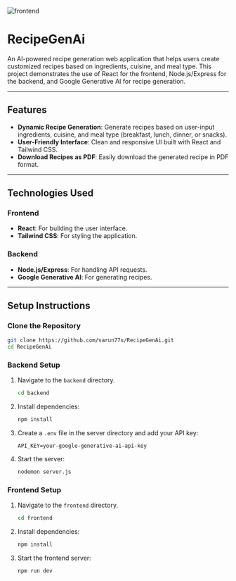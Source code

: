 ![frontend](frontend/src/assets/fav-icon.png)

# RecipeGenAi

An AI-powered recipe generation web application that helps users create customized recipes based on ingredients, cuisine, and meal type. This project demonstrates the use of React for the frontend, Node.js/Express for the backend, and Google Generative AI for recipe generation.

---

## Features

- **Dynamic Recipe Generation**: Generate recipes based on user-input ingredients, cuisine, and meal type (breakfast, lunch, dinner, or snacks).
- **User-Friendly Interface**: Clean and responsive UI built with React and Tailwind CSS.
- **Download Recipes as PDF**: Easily download the generated recipe in PDF format.

---

## Technologies Used

### Frontend
- **React**: For building the user interface.
- **Tailwind CSS**: For styling the application.

### Backend
- **Node.js/Express**: For handling API requests.
- **Google Generative AI**: For generating recipes.

---

## Setup Instructions

### Clone the Repository
```bash
git clone https://github.com/varun77x/RecipeGenAi.git
cd RecipeGenAi
```

### Backend Setup
1. Navigate to the `backend` directory.
   ```bash
   cd backend
   ```
2. Install dependencies:
   ```bash
   npm install
   ```
3. Create a `.env` file in the server directory and add your API key:
   ```env
   API_KEY=your-google-generative-ai-api-key
   ```
4. Start the server:
   ```bash
   nodemon server.js
   ```

### Frontend Setup
1. Navigate to the `frontend` directory.
   ```bash
   cd frontend
   ```
2. Install dependencies:
   ```bash
   npm install
   ```
3. Start the frontend server:
   ```bash
   npm run dev
   ```

